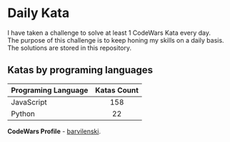 # Daily Kata

I have taken a challenge to solve at least 1 CodeWars Kata every day.  
The purpose of this challenge is to keep honing my skills on a daily basis.  
The solutions are stored in this repository.

## Katas by programing languages

| Programing Language | Katas Count |
| ------------------- | :---------: |
| JavaScript          |         158 |
| Python              |          22 |


**CodeWars Profile** - [barvilenski](https://www.codewars.com/users/vbarv24).
